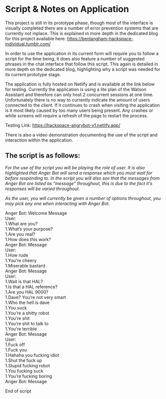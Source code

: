 # Script & Notes on Application

This project is still in its prototype phase, though most of the interface is visually completed there are a number of error prevention systems that are currently not inplace. This is explained in more depth in the dedicated blog for this project available here: https://benlangham-hackspace-individual.tumblr.com/

In order to use the application in its current form will require you to follow a script for the time being, it does also feature a number of suggested phrases in the chat interface that follow this script. This again is detailed in more depth on the dedicated blog, highlighting why a script was needed for its current prototype stage.

The application is fully hosted on Netlify and is available at the link below for testing. Currently the application is using a lite plan of the Watson Assistant and therefore can only host 2 concurrent sessions at one time. Unfortunately there is no way to currently indicate the amount of users connected to the client. If it continues to crash when visiting the application is it most likely caused by too many users being present. Any crashes or white screens will require a refresh of the page to restart the process.

Testing Link: https://hackspace-angrybot-v1.netlify.app/

There is also a video demonstration documenting the use of the script and interaction within the application.

## The script is as follows:

_For the use of the script you will be playing the role of user. It is also highlighted that Anger Bot will send a response which you must wait for before responding to. In the script you will also see that the messages from Anger Bot are listed as “message” throughout, this is due to the fact it's responses will be varied throughout._

_As the user, you will currently be given a number of options throughout, you may pick any one when interacting with Anger Bot._

Anger Bot: Welcome Message<br/>
User:<br/>
1.What are you?<br/>
1.What’s your purpose?<br/>
1.Are you real?<br/>
1.How does this work?<br/>
Anger Bot: Message<br/>
User:<br/>
1.How rude<br/>
1.You’re cheery<br/>
1.Miserable bastard<br/>
Anger Bot: Message<br/>
User:<br/>
1.Wait is that HAL?<br/>
1.Is that a HAL reference?<br/>
1.Are you HAL 9000?<br/>
1.Dave? You’re not very smart<br/>
1.Who the hell is dave<br/>
1.You suck<br/>
1.You’re a shitty robot<br/>
1.You’re shit<br/>
1.You’re shit to talk to<br/>
1.You’re terrible<br/>
Anger Bot: Message<br/>
User:<br/>
1.Fuck off<br/>
1.Fuck you<br/>
1.Hahaha you fucking idiot<br/>
1.Shut the fuck up<br/>
1.Stupid fucking robot<br/>
1.You fucking suck<br/>
1.You’re fucking boring<br/>
Anger Bot: Message<br/>

End of script<br/>
